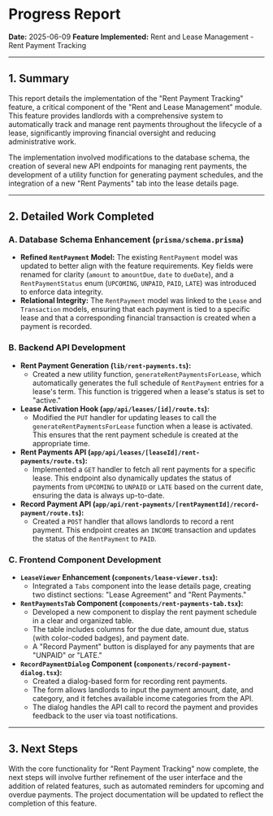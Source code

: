 # Progress Report

**Date:** 2025-06-09
**Feature Implemented:** Rent and Lease Management - Rent Payment Tracking

---

## 1. Summary

This report details the implementation of the "Rent Payment Tracking" feature, a critical component of the "Rent and Lease Management" module. This feature provides landlords with a comprehensive system to automatically track and manage rent payments throughout the lifecycle of a lease, significantly improving financial oversight and reducing administrative work.

The implementation involved modifications to the database schema, the creation of several new API endpoints for managing rent payments, the development of a utility function for generating payment schedules, and the integration of a new "Rent Payments" tab into the lease details page.

---

## 2. Detailed Work Completed

### A. Database Schema Enhancement (`prisma/schema.prisma`)

- **Refined `RentPayment` Model:** The existing `RentPayment` model was updated to better align with the feature requirements. Key fields were renamed for clarity (`amount` to `amountDue`, `date` to `dueDate`), and a `RentPaymentStatus` enum (`UPCOMING`, `UNPAID`, `PAID`, `LATE`) was introduced to enforce data integrity.
- **Relational Integrity:** The `RentPayment` model was linked to the `Lease` and `Transaction` models, ensuring that each payment is tied to a specific lease and that a corresponding financial transaction is created when a payment is recorded.

### B. Backend API Development

- **Rent Payment Generation (`lib/rent-payments.ts`):**
  - Created a new utility function, `generateRentPaymentsForLease`, which automatically generates the full schedule of `RentPayment` entries for a lease's term. This function is triggered when a lease's status is set to "active."
- **Lease Activation Hook (`app/api/leases/[id]/route.ts`):**
  - Modified the `PUT` handler for updating leases to call the `generateRentPaymentsForLease` function when a lease is activated. This ensures that the rent payment schedule is created at the appropriate time.
- **Rent Payments API (`app/api/leases/[leaseId]/rent-payments/route.ts`):**
  - Implemented a `GET` handler to fetch all rent payments for a specific lease. This endpoint also dynamically updates the status of payments from `UPCOMING` to `UNPAID` or `LATE` based on the current date, ensuring the data is always up-to-date.
- **Record Payment API (`app/api/rent-payments/[rentPaymentId]/record-payment/route.ts`):**
  - Created a `POST` handler that allows landlords to record a rent payment. This endpoint creates an `INCOME` transaction and updates the status of the `RentPayment` to `PAID`.

### C. Frontend Component Development

- **`LeaseViewer` Enhancement (`components/lease-viewer.tsx`):**
  - Integrated a `Tabs` component into the lease details page, creating two distinct sections: "Lease Agreement" and "Rent Payments."
- **`RentPaymentsTab` Component (`components/rent-payments-tab.tsx`):**
  - Developed a new component to display the rent payment schedule in a clear and organized table.
  - The table includes columns for the due date, amount due, status (with color-coded badges), and payment date.
  - A "Record Payment" button is displayed for any payments that are "UNPAID" or "LATE."
- **`RecordPaymentDialog` Component (`components/record-payment-dialog.tsx`):**
  - Created a dialog-based form for recording rent payments.
  - The form allows landlords to input the payment amount, date, and category, and it fetches available income categories from the API.
  - The dialog handles the API call to record the payment and provides feedback to the user via toast notifications.

---

## 3. Next Steps

With the core functionality for "Rent Payment Tracking" now complete, the next steps will involve further refinement of the user interface and the addition of related features, such as automated reminders for upcoming and overdue payments. The project documentation will be updated to reflect the completion of this feature.
